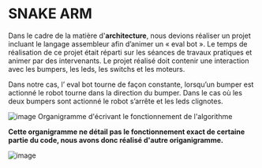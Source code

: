 # SNAKE ARM
Dans le cadre de la matière d'__architecture__, nous devions réaliser un projet incluant le langage assembleur afin d’animer un « eval bot ».
Le temps de réalisation de ce projet était réparti sur les séances de travaux pratiques et animer par des intervenants.
Le projet réalisé doit contenir une interaction avec les bumpers, les leds, les switchs et les moteurs.

Dans notre cas, l’ eval bot tourne de façon constante, lorsqu’un bumper est actionné le robot tourne dans la direction du bumper. Dans le cas où les deux bumpers sont actionné le robot s’arrête et les leds clignotes.


![image](https://user-images.githubusercontent.com/79838340/205879438-94725e22-e8b5-4e1c-a280-350e5884e68a.png)
Organigramme d'écrivant le fonctionnement de l'algorithme

__Cette organigramme ne détail pas le fonctionnement exact de certaine partie du code, nous avons donc réalisé d'autre origanigramme.__

![image](https://user-images.githubusercontent.com/79838340/205880267-916a1724-3c43-4d88-a4cf-b48bea6251fa.png)



